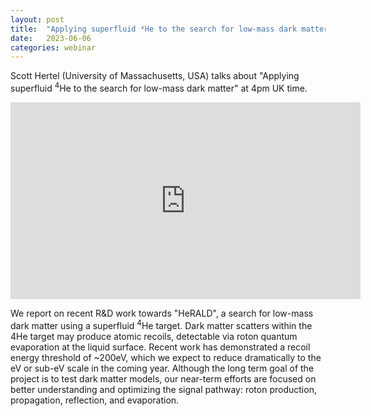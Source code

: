 ```yaml
---
layout: post
title:  "Applying superfluid ⁴He to the search for low-mass dark matter"
date:   2023-06-06
categories: webinar
---
```


Scott Hertel (University of Massachusetts, USA) talks about "Applying superfluid <sup>4</sup>He to the search for low-mass dark matter" at 4pm UK time.

<iframe width="560" height="315" src="https://www.youtube.com/embed/N1n7cEHdDPg" title="YouTube video player" frameborder="0" allow="accelerometer; autoplay; clipboard-write; encrypted-media; gyroscope; picture-in-picture; web-share" allowfullscreen></iframe> 


We report on recent R&D work towards "HeRALD", a search for low-mass dark matter using a superfluid <sup>4</sup>He target.  Dark matter scatters within the 4He target may produce atomic recoils, detectable via roton quantum evaporation at the liquid surface.  Recent work has demonstrated a recoil energy threshold of ~200eV, which we expect to reduce dramatically to the eV or sub-eV scale in the coming year.  Although the long term goal of the project is to test dark matter models, our near-term efforts are focused on better understanding and optimizing the signal pathway:  roton production, propagation, reflection, and evaporation.
